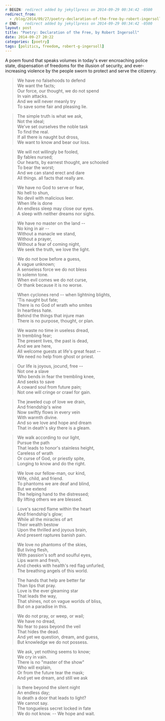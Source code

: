```yaml
---
# BEGIN: redirect added by jekyllpress on 2014-09-29 00:34:42 -0500
redirect_from:
  - /blog/2014/09/27/poetry-declaration-of-the-free-by-robert-ingersoll/
# END:   redirect added by jekyllpress on 2014-09-29 00:34:42 -0500
layout: post
title: "Poetry: Declaration of the Free, by Robert Ingersoll"
date: 2014-09-27 20:22
categories: [poetry]
tags: [politics, freedom, robert-g-ingersoll]
---
```

A poem found that speaks volumes in today's ever encroaching police state, dispensation of freedoms for the illusion of security, and ever-increasing violence by the people sworn to protect and serve the citizenry.


> We have no falsehoods to defend  
  We want the facts;  
Our force, our thought, we do not spend  
  In vain attacks.  
And we will never meanly try  
To save some fair and pleasing lie.  
  
> The simple truth is what we ask,  
  Not the ideal;  
We've set ourselves the noble task  
  To find the real.  
If all there is naught but dross,  
We want to know and bear our loss.  
  
> We will not willingly be fooled,  
  By fables nursed;  
Our hearts, by earnest thought, are schooled  
  To bear the worst;  
And we can stand erect and dare  
All things. all facts that really are.  
  
> We have no God to serve or fear,  
  No hell to shun,  
No devil with malicious leer.  
  When life is done  
An endless sleep may close our eyes.  
A sleep with neither dreams nor sighs.  
  
> We have no master on the land --  
  No king in air --  
Without a manacle we stand,  
  Without a prayer,  
Without a fear of coming night,  
We seek the truth, we love the light.  
  
> We do not bow before a guess,  
  A vague unknown;  
A senseless force we do not bless  
  In solemn tone.  
When evil comes we do not curse,  
Or thank because it is no worse.  
  
> When cyclones rend -- when lightning blights,  
  'Tis naught but fate;  
There is no God of wrath who smites  
  In heartless hate.  
Behind the things that injure man  
There is no purpose, thought, or plan.  
  
> We waste no time in useless dread,  
  In trembling fear;  
The present lives, the past is dead,  
  And we are here,  
All welcome guests at life's great feast --  
We need no help from ghost or priest.  
  
> Our life is joyous, jocund, free --  
  Not one a slave  
Who bends in fear the trembling knee,  
  And seeks to save  
A coward soul from future pain;  
Not one will cringe or crawl for gain.  
  
> The jeweled cup of love we drain,  
  And friendship's wine  
Now swiftly flows in every vein  
  With warmth divine.  
And so we love and hope and dream  
That in death's sky there is a gleam.  
  
> We walk according to our light,  
  Pursue the path  
That leads to honor's stainless height,  
  Careless of wrath  
Or curse of God, or priestly spite,  
Longing to know and do the right.  
  
> We love our fellow-man, our kind,  
  Wife, child, and friend.  
To phantoms we are deaf and blind,  
  But we extend  
The helping hand to the distressed;  
By lifting others we are blessed.  
  
> Love's sacred flame within the heart  
  And friendship's glow;  
While all the miracles of art  
  Their wealth bestow  
Upon the thrilled and joyous brain,  
And present raptures banish pain.  
  
> We love no phantoms of the skies,  
  But living flesh,  
With passion's soft and soulful eyes,  
  Lips warm and fresh,  
And cheeks with health's red flag unfurled,  
The breathing angels of this world.  
  
> The hands that help are better far  
  Than lips that pray.  
Love is the ever gleaming star  
  That leads the way,  
That shines, not on vague worlds of bliss,  
But on a paradise in this.  
  
> We do not pray, or weep, or wail;  
  We have no dread,  
No fear to pass beyond the veil  
  That hides the dead.  
And yet we question, dream, and guess,  
But knowledge we do not possess.  
  
> We ask, yet nothing seems to know;  
  We cry in vain.  
There is no "master of the show"  
  Who will explain,  
Or from the future tear the mask;  
And yet we dream, and still we ask  
  
> Is there beyond the silent night  
  An endless day;  
Is death a door that leads to light?  
  We cannot say.  
The tongueless secret locked in fate  
We do not know. -- We hope and wait.  


